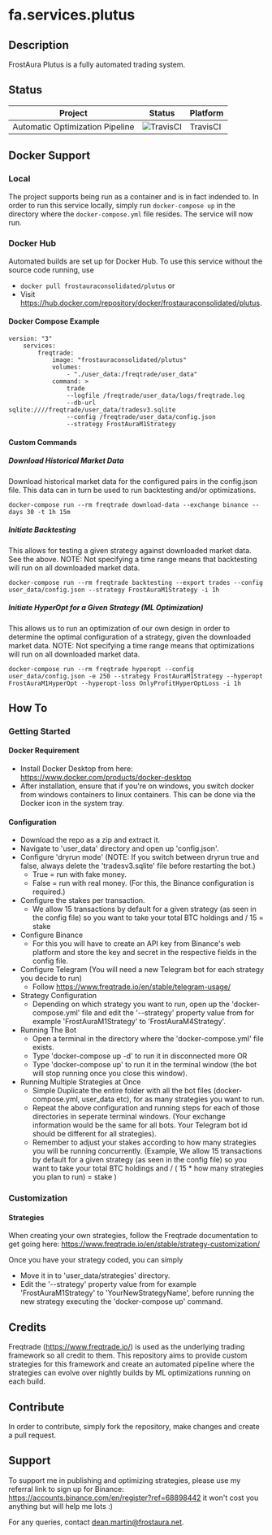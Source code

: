 # fa.services.plutus
## Description
FrostAura Plutus is a fully automated trading system.
## Status
| Project | Status | Platform
| --- | --- | --- |
| Automatic Optimization Pipeline | ![TravisCI](https://travis-ci.org/faGH/fa.services.plutus.svg?branch=main) | TravisCI
## Docker Support
### Local
The project supports being run as a container and is in fact indended to. In order to run this service locally, simply run `docker-compose up` in the directory where the `docker-compose.yml` file resides. The service will now run.
### Docker Hub
Automated builds are set up for Docker Hub. To use this service without the source code running, use
- `docker pull frostauraconsolidated/plutus` or 
- Visit https://hub.docker.com/repository/docker/frostauraconsolidated/plutus.
#### Docker Compose Example
    version: "3"
        services:
            freqtrade:
                image: "frostauraconsolidated/plutus"
                volumes:
                    - "./user_data:/freqtrade/user_data"
                command: >
                    trade
                    --logfile /freqtrade/user_data/logs/freqtrade.log
                    --db-url sqlite:////freqtrade/user_data/tradesv3.sqlite
                    --config /freqtrade/user_data/config.json
                    --strategy FrostAuraM1Strategy
#### Custom Commands
##### Download Historical Market Data
Download historical market data for the configured pairs in the config.json file. This data can in turn be used to run backtesting and/or optimizations.

    docker-compose run --rm freqtrade download-data --exchange binance --days 30 -t 1h 15m
##### Initiate Backtesting
This allows for testing a given strategy against downloaded market data. See the above. NOTE: Not specifying a time range means that backtesting will run on all downloaded market data.

    docker-compose run --rm freqtrade backtesting --export trades --config user_data/config.json --strategy FrostAuraM1Strategy -i 1h
##### Initiate HyperOpt for a Given Strategy (ML Optimization)
 This allows us to run an optimization of our own design in order to determine the optimal configuration of a strategy, given the downloaded market data. NOTE: Not specifying a time range means that optimizations will run on all downloaded market data.

    docker-compose run --rm freqtrade hyperopt --config user_data/config.json -e 250 --strategy FrostAuraM1Strategy --hyperopt FrostAuraM1HyperOpt --hyperopt-loss OnlyProfitHyperOptLoss -i 1h

## How To
### Getting Started
#### Docker Requirement
- Install Docker Desktop from here: https://www.docker.com/products/docker-desktop
- After installation, ensure that if you're on windows, you switch docker from windows containers to linux containers. This can be done via the Docker icon in the system tray.
#### Configuration
- Download the repo as a zip and extract it.
- Navigate to 'user_data' directory and open up 'config.json'.
- Configure 'dryrun mode' (NOTE: If you switch between dryrun true and false, always delete the 'tradesv3.sqlite' file before restarting the bot.)
  - True = run with fake money.
  - False = run with real money. (For this, the Binance configuration is required.)
- Configure the stakes per transaction.
  - We allow 15 transactions by default for a given strategy (as seen in the config file) so you want to take your total BTC holdings and / 15 = stake
- Configure Binance
  - For this you will have to create an API key from Binance's web platform and store the key and secret in the respective fields in the config file.
- Configure Telegram (You will need a new Telegram bot for each strategy you decide to run)
    - Follow https://www.freqtrade.io/en/stable/telegram-usage/
- Strategy Configuration
  - Depending on which strategy you want to run, open up the 'docker-compose.yml' file and edit the '--strategy' property value from for example 'FrostAuraM1Strategy' to 'FrostAuraM4Strategy'.
- Running The Bot
  - Open a terminal in the directory where the 'docker-compose.yml' file exists.
  - Type 'docker-compose up -d' to run it in disconnected more OR
  - Type 'docker-compose up' to run it in the terminal window (the bot will stop running once you close this window).
- Running Multiple Strategies at Once
  - Simple Duplicate the entire folder with all the bot files (docker-compose.yml, user_data etc), for as many strategies you want to run.
  - Repeat the above configuration and running steps for each of those directories in seperate terminal windows. (Your exchange information would be the same for all bots. Your Telegram bot id should be different for all strategies).
  - Remember to adjust your stakes according to how many strategies you will be running concurrently. (Example, We allow 15 transactions by default for a given strategy (as seen in the config file) so you want to take your total BTC holdings and / ( 15 * how many strategies you plan to run) = stake )
### Customization
#### Strategies
When creating your own strategies, follow the Freqtrade documentation to get going here: https://www.freqtrade.io/en/stable/strategy-customization/

Once you have your strategy coded, you can simply
- Move it in to 'user_data/strategies' directory.
- Edit the '--strategy' property value from for example 'FrostAuraM1Strategy' to 'YourNewStrategyName', before running the new strategy executing the 'docker-compose up' command.

## Credits
Freqtrade (https://www.freqtrade.io/) is used as the underlying trading framework so all credit to them. This repository aims to provide custom strategies for this framework and create an automated pipeline where the strategies can evolve over nightly builds by ML optimizations running on each build.

## Contribute
In order to contribute, simply fork the repository, make changes and create a pull request.

## Support
To support me in publishing and optimizing strategies, please use my referral link to sign up for Binance: https://accounts.binance.com/en/register?ref=68898442 it won't cost you anything but will help me lots :)

For any queries, contact dean.martin@frostaura.net.
